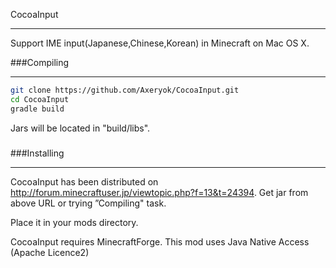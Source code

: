CocoaInput
***
Support IME input(Japanese,Chinese,Korean) in Minecraft on Mac OS X.

###Compiling
***
```Bash
git clone https://github.com/Axeryok/CocoaInput.git
cd CocoaInput
gradle build
```
Jars will be located in "build/libs".

###
###Installing
***
CocoaInput has been distributed on http://forum.minecraftuser.jp/viewtopic.php?f=13&t=24394.
Get jar from above URL or trying ”Compiling" task.

Place it in your mods directory.

CocoaInput requires MinecraftForge.
This mod uses Java Native Access (Apache Licence2)

